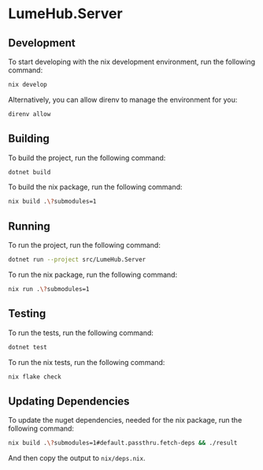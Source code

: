 # LumeHub.Server

## Development

To start developing with the nix development environment, run the following command:

```bash
nix develop
```

Alternatively, you can allow direnv to manage the environment for you:

```bash
direnv allow
```

## Building

To build the project, run the following command:

```bash
dotnet build
```

To build the nix package, run the following command:

```bash
nix build .\?submodules=1
```

## Running

To run the project, run the following command:

```bash
dotnet run --project src/LumeHub.Server
```

To run the nix package, run the following command:

```bash
nix run .\?submodules=1
```

## Testing

To run the tests, run the following command:

```bash
dotnet test
```

To run the nix tests, run the following command:

```bash
nix flake check
```

## Updating Dependencies
To update the nuget dependencies, needed for the nix package, run the following command:

```bash
nix build .\?submodules=1#default.passthru.fetch-deps && ./result
```
And then copy the output to `nix/deps.nix`.
